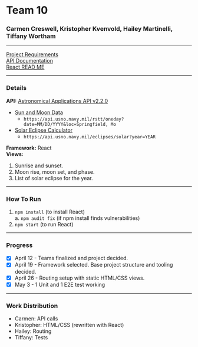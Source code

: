 # Team 10
### Carmen Creswell, Kristopher Kvenvold, Hailey Martinelli, Tiffany Wortham

---
[Project Requirements](ProjectRequirements.md)  
[API Documentation](API-Documentation.md)  
[React READ ME](ReactREADME.md)

---
### Details

**API:** [Astronomical Applications API v2.2.0](https://aa.usno.navy.mil/data/docs/api.php)  
 * [Sun and Moon Data](https://aa.usno.navy.mil/data/docs/api.php#rstt)  
   * `https://api.usno.navy.mil/rstt/oneday?date=MM/DD/YYYY&loc=Springfield, Mo`
 * [Solar Eclipse Calculator](https://aa.usno.navy.mil/data/docs/api.php#soleclipse)  
   * `https://api.usno.navy.mil/eclipses/solar?year=YEAR`

**Framework:** React  
**Views:** 
1. Sunrise and sunset.
2. Moon rise, moon set, and phase.
3. List of solar eclipse for the year.

---
### How To Run
1. `npm install` (to install React)  
a. `npm audit fix` (if npm install finds vulnerabilities)
2. `npm start` (to run React)

---
### Progress
- [X] April 12 - Teams finalized and project decided.
- [X] April 19 - Framework selected. Base project structure and tooling decided.
- [X] April 26 - Routing setup with static HTML/CSS views.
- [X] May 3 - 1 Unit and 1 E2E test working

---
### Work Distribution
- Carmen: API calls
- Kristopher: HTML/CSS (rewritten with React)
- Hailey: Routing
- Tiffany: Tests
